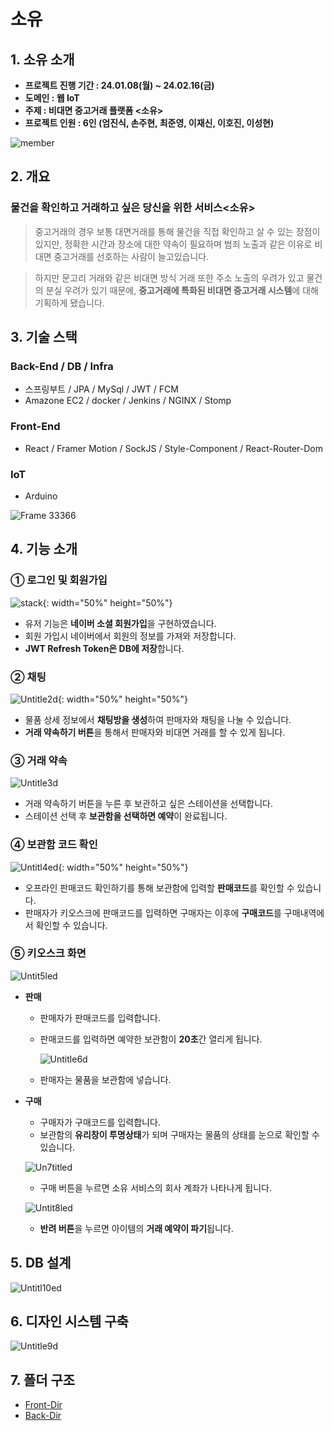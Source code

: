# 소유

## 1. 소유 소개

- **프로젝트 진행 기간 : 24.01.08(월) ~ 24.02.16(금)**
- **도메인 : 웹 IoT**
- **주제 : 비대면 중고거래 플랫폼 <소유>**
- **프로젝트 인원 : 6인 (엄진식, 손주현, 최준영, 이재신, 이호진, 이성현)**

![member](https://github.com/jaesin463/X10/assets/117919180/bbd6aee6-667e-4c1d-834b-911f30d58e65)

## 2. 개요

### 물건을 확인하고 거래하고 싶은 당신을 위한 서비스<소유>

> 중고거래의 경우 보통 대면거래를 통해 물건을 직접 확인하고 살 수 있는 장점이 있지만, 정확한 시간과 장소에 대한 약속이 필요하며 범죄 노출과 같은 이유로 비대면 중고거래를 선호하는 사람이 늘고있습니다.

> 하지만 문고리 거래와 같은 비대면 방식 거래 또한 주소 노출의 우려가 있고 물건의 분실 우려가 있기 때문에, **중고거래에 특화된 비대면 중고거래 시스템**에 대해 기획하게 됐습니다.


## 3. 기술 스택

### Back-End / DB / Infra
- 스프링부트 / JPA / MySql / JWT / FCM
- Amazone EC2 / docker / Jenkins  / NGINX / Stomp

### Front-End
- React / Framer Motion / SockJS / Style-Component / React-Router-Dom

### IoT
- Arduino

![Frame 33366](https://github.com/jaesin463/X10/assets/117919180/7708a1f1-c298-49a3-8d0f-0344a9c9f432)

## 4. 기능 소개

### ① 로그인 및 회원가입

![stack](https://github.com/jaesin463/X10/assets/117919180/918020fe-5694-4b08-8d2d-3749b9521397){: width="50%" height="50%"}

- 유저 기능은 **네이버 소셜 회원가입**을 구현하였습니다.
- 회원 가입시 네이버에서 회원의 정보를 가져와 저장합니다.
- **JWT Refresh Token은 DB에 저장**합니다.

### ② 채팅

![Untitle2d](https://github.com/jaesin463/X10/assets/117919180/2f14033c-9de5-4eb6-a7fa-c2ecbfa5aa3c){: width="50%" height="50%"}

- 물품 상세 정보에서 **채팅방을 생성**하여 판매자와 채팅을 나눌 수 있습니다.
- **거래 약속하기 버튼**을 통해서 판매자와 비대면 거래를 할 수 있게 됩니다.

### ③ 거래 약속

![Untitle3d](https://github.com/jaesin463/X10/assets/117919180/04f78d12-8880-4cf2-ae33-2c3880529ee0)

- 거래 약속하기 버튼을 누른 후 보관하고 싶은 스테이션을 선택합니다.
- 스테이션 선택 후 **보관함을 선택하면 예약**이 완료됩니다.

### ④ 보관함 코드 확인

![Untitl4ed](https://github.com/jaesin463/X10/assets/117919180/0176f783-1dac-46d5-9f02-d8b23e6342be){: width="50%" height="50%"}

- 오프라인 판매코드 확인하기를 통해 보관함에 입력할 **판매코드**를 확인할 수 있습니다.
- 판매자가 키오스크에 판매코드를 입력하면 구매자는 이후에 **구매코드**를 구매내역에서 확인할 수 있습니다.

### ⑤ 키오스크 화면

![Untit5led](https://github.com/jaesin463/X10/assets/117919180/91b94e6f-85ef-4928-b399-77a1ee7c772b)

- **판매**
    - 판매자가 판매코드를 입력합니다.
    - 판매코드를 입력하면 예약한 보관함이 **20초**간 열리게 됩니다.
        
        ![Untitle6d](https://github.com/jaesin463/X10/assets/117919180/f3aceb88-d4b6-4858-896b-e415cffa208c)
        
    - 판매자는 물품을 보관함에 넣습니다.

- **구매**
    - 구매자가 구매코드를 입력합니다.
    - 보관함의 **유리창이 투명상태**가 되며 구매자는 물품의 상태를 눈으로 확인할 수 있습니다.
    
    ![Un7titled](https://github.com/jaesin463/X10/assets/117919180/8555dce7-9920-4523-82f0-ff42778011ea)
    
    - 구매 버튼을 누르면 소유 서비스의 회사 계좌가 나타나게 됩니다.
    
    ![Untit8led](https://github.com/jaesin463/X10/assets/117919180/607e2b45-fd38-4977-9d81-bad2d78ea494)

    
    - **반려 버튼**을 누르면 아이템의 **거래 예약이 파기**됩니다.
    

## 5. DB 설계
![Untitl10ed](https://github.com/jaesin463/X10/assets/117919180/e32f158e-9175-4fa6-bc19-0eccb5475967)

## 6. 디자인 시스템 구축
![Untitle9d](https://github.com/jaesin463/X10/assets/117919180/0061f1fd-a517-4080-8fa7-772a296a2df7)

## 7. 폴더 구조
- [Front-Dir](산출물/front_dir_tree)
- [Back-Dir](산출물/back_dir_tree)

